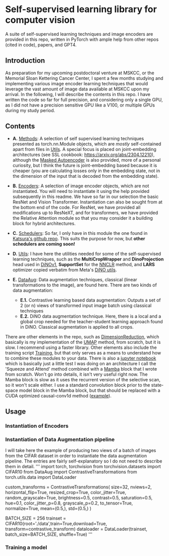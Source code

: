 
# Self-supervised learning library for computer vision
A suite of self-supervised learning techniques and image encoders are provided in this repo, written in PyTorch with ample help from other repos (cited in code), papers, and GPT4.


## Introduction

As preparation for my upcoming postdoctoral venture at MSKCC, or the Memorial Sloan Kettering Cancer Center, I spent a few months studying and implementing various image encoder learning techniques that would leverage the vast amount of image data available at MSKCC upon my arrival. In the following, I will describe the contents in this repo. I have written the code so far for full precision, and considering only a single GPU, as I did not have a precision sensitive GPU like a V100, or multiple GPUs during my study period.

## Contents

- **A.** [Methods](https://github.com/swarajnanda2021/MSKCC_SSL/blob/main/Methods.py): A selection of self supervised learning techniques presented as torch.nn.Module objects, which are _mostly_ self-contained apart from files in [Utils](https://github.com/swarajnanda2021/MSKCC_SSL/blob/main/Utils.py). A special focus is placed on joint-embedding architectures (see SSL cookbook: https://arxiv.org/abs/2304.12210), although the [Masked Autoencoder](https://arxiv.org/abs/2111.06377) is also provided, more of a personal curiosity, but I think the future is joint-embedding based because it is cheaper (you are calculating losses only in the embedding state, not in the dimension of the input that is decoded from the embedding state).

- **B.** [Encoders](https://github.com/swarajnanda2021/MSKCC_SSL/blob/main/Encoders.py): A selection of image encoder objects, which are not instantiated. You will need to instantiate it using the help provided subsequently in this readme. We have so far in our selection the basic ResNet and Vision Transformer. Instantiation can also be sought from at the bottom end of the code. For ResNet, we have provided all modifications up to ResNeXT, and for transformers, we have provided the Relative Attention module so that you may consider it a building block for hybrid architectures.

- **C.** [Schedulers](https://github.com/swarajnanda2021/MSKCC_SSL/blob/main/Schedulers.py): So far, I only have in this module the one found in [Katsura's github repo](https://github.com/katsura-jp/pytorch-cosine-annealing-with-warmup/blob/master/cosine_annealing_warmup/scheduler.py). This suits the purpose for now, but **other schedulers are coming soon!**

- **D.** [Utils](https://github.com/swarajnanda2021/MSKCC_SSL/blob/main/Utils.py): I have here the utilities needed for some of the self-supervised learning techniques, such as the **MultiCropWrapper** and **DinoProjection** head used in [DiNOv1](https://arxiv.org/abs/2104.14294), **SupportSet** for the [NNCLR](https://arxiv.org/abs/2104.14548) method, and **LARS** optimizer copied verbatim from Meta's [DiNO utils](https://github.com/facebookresearch/dino/blob/main/utils.py).

- **E.** [DataAug](https://github.com/swarajnanda2021/MSKCC_SSL/blob/main/DataAug.py): Data augmentation techniques, classical (linear transformations to the image), are found here. There are two kinds of data augmentation:
   - **E.1.** Contrastive learning based data augmentation: Outputs a set of 2 (or n) views of transformed input image batch using classical techniques
   - **E.2.** DiNO data augmentation technique. Here, there is a local and a global crop needed for the teacher-student learning approach found in DiNO. Classical augmentation is applied to all crops.
 
There are other elements in the repo, such as [DimensionReduction](https://github.com/swarajnanda2021/MSKCC_SSL/blob/main/DimensionReduction.py), which basically is my implementation of the [UMAP](https://arxiv.org/abs/1802.03426) method, from scratch, but it is slow. I recommend using a faster library. Other elements also include the training script [Training](https://github.com/swarajnanda2021/MSKCC_SSL/blob/main/Training.py), but that only serves as a means to understand how to combine these modules to your data. There is also a [jupyter notebook](https://github.com/swarajnanda2021/MSKCC_SSL/blob/main/Squeeze_and_attend_mamba.ipynb) which is basically just a little test I was doing on an architecture I call the 'Squeeze and Attend' method combined with a [Mamba](https://arxiv.org/abs/2312.00752) block that I wrote from scratch. Won't go into details, it isn't very useful right now. The Mamba block is slow as it uses the recurrent version of the selective scan, so it won't scale either. I use a standard convolution block prior to the state-space model block in the Mamba block, but that should be replaced with a CUDA optimized causal-conv1d method ([example](https://github.com/Dao-AILab/causal-conv1d)).

## Usage

### Instantiation of Encoders

### Instantiation of Data Augmentation pipeline

I will take here the example of producing two views of a batch of images from the CIFAR dataset in order to instantiate the data augmentation pipeline. The entries are fairly self-explanatory so I do not need to describe them in detail. 
'''
import torch, torchvision
from torchvision.datasets import CIFAR10
from DataAug import ContrastiveTransformations
from torch.utils.data import DataLoader

custom_transforms = ContrastiveTransformations(
            size=32,
            nviews=2,
            horizontal_flip=True,
            resized_crop=True,
            color_jitter=True,
            random_grayscale=True,
            brightness=0.5,
            contrast=0.5,
            saturation=0.5,
            hue=0.1,
            color_jitter_p=0.8,
            grayscale_p=0.2,
            to_tensor=True,
            normalize=True,
            mean=(0.5,),
            std=(0.5,)
        )

BATCH_SIZE      = 256
trainset        = CIFAR10(root='./data',train=True,download=True, transform=contrastive_transform)
dataloader      = DataLoader(trainset, batch_size=BATCH_SIZE, shuffle=True)
'''

### Training a model











